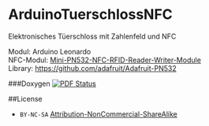 # ArduinoTuerschlossNFC
Elektronisches Tüerschloss mit Zahlenfeld und NFC

Modul: Arduino Leonardo  
NFC-Modul: [Mini-PN532-NFC-RFID-Reader-Writer-Module](http://www.aliexpress.com/item/Mini-PN532-NFC-RFID-Reader-Writer-Module-For-Arduino-Android-Phone/2038722238.html)  
Library: https://github.com/adafruit/Adafruit-PN532  

###Doxygen
[![PDF Status](https://www.sharelatex.com/github/repos/LMazzole/ArduinoTuerschlossNFC/builds/latest/badge.svg)](https://www.sharelatex.com/github/repos/LMazzole/ArduinoTuerschlossNFC/builds/latest/output.pdf)

##License

* `BY-NC-SA` [Attribution-NonCommercial-ShareAlike](https://github.com/idleberg/Creative-Commons-Markdown/blob/spaces/4.0/by-nc-sa.markdown)

